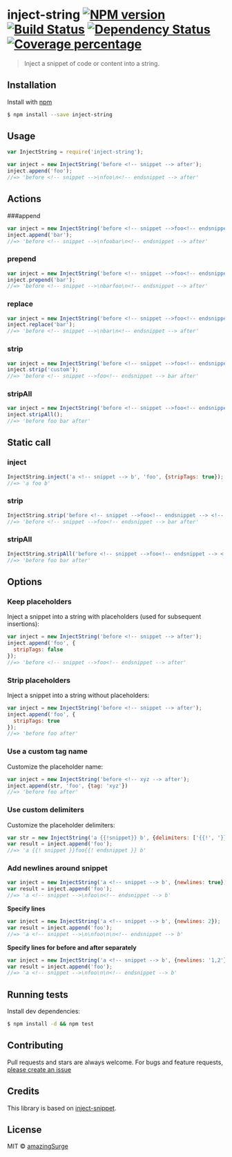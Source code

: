 # inject-string [![NPM version][npm-image]][npm-url] [![Build Status][travis-image]][travis-url] [![Dependency Status][daviddm-image]][daviddm-url] [![Coverage percentage][coveralls-image]][coveralls-url]

> Inject a snippet of code or content into a string.

## Installation

Install with [npm](https://www.npmjs.com/)

```sh
$ npm install --save inject-string
```

## Usage

```js
var InjectString = require('inject-string');

var inject = new InjectString('before <!-- snippet --> after');
inject.append('foo');
//=> 'before <!-- snippet -->\nfoo\n<!-- endsnippet --> after'
```

## Actions
###append

```js
var inject = new InjectString('before <!-- snippet -->foo<!-- endsnippet --> after');
inject.append('bar');
//=> 'before <!-- snippet -->\nfoobar\n<!-- endsnippet --> after'
```

### prepend

```js
var inject = new InjectString('before <!-- snippet -->foo<!-- endsnippet --> after');
inject.prepend('bar');
//=> 'before <!-- snippet -->\nbarfoo\n<!-- endsnippet --> after'
```

### replace

```js
var inject = new InjectString('before <!-- snippet -->foo<!-- endsnippet --> after');
inject.replace('bar');
//=> 'before <!-- snippet -->\nbar\n<!-- endsnippet --> after'
```

### strip

```js
var inject = new InjectString('before <!-- snippet -->foo<!-- endsnippet --> <!-- custom -->bar<!-- endcustom --> after');
inject.strip('custom');
//=> 'before <!-- snippet -->foo<!-- endsnippet --> bar after'
```

### stripAll

```js
var inject = new InjectString('before <!-- snippet -->foo<!-- endsnippet --> <!-- custom -->bar<!-- endcustom --> after');
inject.stripAll();
//=> 'before foo bar after'
```

## Static call

### inject

```js
InjectString.inject('a <!-- snippet --> b', 'foo', {stripTags: true});
//=> 'a foo b'
```

### strip

```js
InjectString.strip('before <!-- snippet -->foo<!-- endsnippet --> <!-- custom -->bar<!-- endcustom --> after', {tag:'custom'});
//=> 'before <!-- snippet -->foo<!-- endsnippet --> bar after'
```

### stripAll

```js
InjectString.stripAll('before <!-- snippet -->foo<!-- endsnippet --> <!-- custom -->bar<!-- endcustom --> after');
//=> 'before foo bar after'
```

## Options
### Keep placeholders

Inject a snippet into a string with placeholders (used for subsequent insertions):

```js
var inject = new InjectString('before <!-- snippet --> after');
inject.append('foo', {
  stripTags: false
});
//=> 'before <!-- snippet -->foo<!-- endsnippet --> after'
```

### Strip placeholders

Inject a snippet into a string without placeholders:

```js
var inject = new InjectString('before <!-- snippet --> after');
inject.append('foo', {
  stripTags: true
});
//=> 'before foo after'
```

### Use a custom tag name

Customize the placeholder name:

```js
var inject = new InjectString('before <!-- xyz --> after');
inject.append(str, 'foo', {tag: 'xyz'})
//=> 'before foo after'
```


### Use custom delimiters

Customize the placeholder delimiters:

```js
var str = new InjectString('a {{!snippet}} b', {delimiters: ['{{!', '}}']});
var result = inject.append('foo');
//=> 'a {{! snippet }}foo{{! endsnippet }} b'
```

### Add newlines around snippet

```js
var inject = new InjectString('a <!-- snippet --> b', {newlines: true});
var result = inject.append('foo');
//=> 'a <!-- snippet -->\nfoo\n<!-- endsnippet --> b'
```

**Specify lines**
```js
var inject = new InjectString('a <!-- snippet --> b', {newlines: 2});
var result = inject.append('foo');
//=> 'a <!-- snippet -->\n\nfoo\n\n<!-- endsnippet --> b'
```

**Specify lines for before and after separately**
```js
var inject = new InjectString('a <!-- snippet --> b', {newlines: '1,2'});
var result = inject.append('foo');
//=> 'a <!-- snippet -->\nfoo\n\n<!-- endsnippet --> b'
```

## Running tests

Install dev dependencies:

```sh
$ npm install -d && npm test
```

## Contributing

Pull requests and stars are always welcome. For bugs and feature requests, [please create an issue](https://github.com/amazingSurge/inject-string/issues/new)

## Credits
This library is based on [inject-snippet](https://github.com/jonschlinkert/inject-snippet).

## License

MIT © [amazingSurge](amazingSurge.com)

[npm-image]: https://badge.fury.io/js/inject-string.svg
[npm-url]: https://npmjs.org/package/inject-string
[travis-image]: https://travis-ci.org/amazingSurge/inject-string.svg?branch=master
[travis-url]: https://travis-ci.org/amazingSurge/inject-string
[daviddm-image]: https://david-dm.org/amazingSurge/inject-string.svg?theme=shields.io
[daviddm-url]: https://david-dm.org/amazingSurge/inject-string
[coveralls-image]: https://coveralls.io/repos/amazingSurge/inject-string/badge.svg
[coveralls-url]: https://coveralls.io/r/amazingSurge/inject-string
